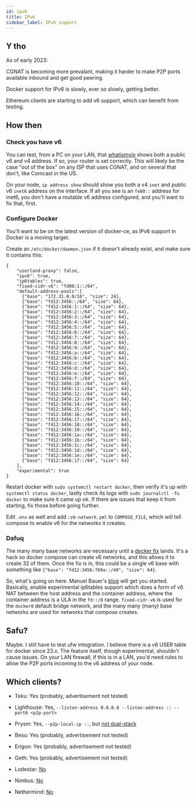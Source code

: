 ```yaml
---
id: ipv6
title: IPv6
sidebar_label: IPv6 support
---
```


## Y tho

As of early 2023:

CGNAT is becoming more prevalant, making it harder to make P2P ports available inbound and get good peering.

Docker support for IPv6 is slowly, ever so slowly, getting better.

Ethereum clients are starting to add v6 support, which can benefit from testing.

## How then

### Check you have v6

You can test, from a PC on your LAN, that [whatismyip](https://whatismyip.com) shows both a public v6 and v4 address. If so,
your router is set correctly. This will likely be the case "out of the box" on any ISP that uses CGNAT, and on several that don't,
like Comcast in the US.

On your node, `ip address show` should show you both a v4 `inet` and public v6 `inet6` address on the interface. If all you see
is an `fe80::` address for inet6, you don't have a routable v6 address configured, and you'll want to fix that, first.

### Configure Docker

You'll want to be on the latest version of docker-ce, as IPv6 support in Docker is a moving target.

Create an `/etc/docker/daemon.json` if it doesn't already exist, and make sure it contains this:

```
{
    "userland-proxy": false,
    "ipv6": true,
    "ip6tables": true,
    "fixed-cidr-v6": "fd00:1::/64",
    "default-address-pools":[
      {"base": "172.31.0.0/16", "size": 24},
      {"base": "fd12:3456::/64", "size": 64},
      {"base": "fd12:3456:1::/64", "size": 64},
      {"base": "fd12:3456:2::/64", "size": 64},
      {"base": "fd12:3456:3::/64", "size": 64},
      {"base": "fd12:3456:4::/64", "size": 64},
      {"base": "fd12:3456:5::/64", "size": 64},
      {"base": "fd12:3456:6::/64", "size": 64},
      {"base": "fd12:3456:7::/64", "size": 64},
      {"base": "fd12:3456:8::/64", "size": 64},
      {"base": "fd12:3456:9::/64", "size": 64},
      {"base": "fd12:3456:a::/64", "size": 64},
      {"base": "fd12:3456:b::/64", "size": 64},
      {"base": "fd12:3456:c::/64", "size": 64},
      {"base": "fd12:3456:d::/64", "size": 64},
      {"base": "fd12:3456:e::/64", "size": 64},
      {"base": "fd12:3456:f::/64", "size": 64},
      {"base": "fd12:3456:10::/64", "size": 64},
      {"base": "fd12:3456:11::/64", "size": 64},
      {"base": "fd12:3456:12::/64", "size": 64},
      {"base": "fd12:3456:13::/64", "size": 64},
      {"base": "fd12:3456:14::/64", "size": 64},
      {"base": "fd12:3456:15::/64", "size": 64},
      {"base": "fd12:3456:16::/64", "size": 64},
      {"base": "fd12:3456:17::/64", "size": 64},
      {"base": "fd12:3456:18::/64", "size": 64},
      {"base": "fd12:3456:19::/64", "size": 64},
      {"base": "fd12:3456:1a::/64", "size": 64},
      {"base": "fd12:3456:1b::/64", "size": 64},
      {"base": "fd12:3456:1c::/64", "size": 64},
      {"base": "fd12:3456:1d::/64", "size": 64},
      {"base": "fd12:3456:1e::/64", "size": 64},
      {"base": "fd12:3456:1f::/64", "size": 64}
    ],
    "experimental": true
}
```

Restart docker with `sudo systemctl restart docker`, then verify it's up with `systemctl status docker`, lastly check its logs with `sudo journalctl -fu docker` to make sure it came up ok. If there
are issues that keep it from starting, fix those before going further.

Edit `.env` as well and add `:v6-network.yml` to `COMPOSE_FILE`, which will tell compose to enable v6 for the networks it creates.

### Dafuq

The many many base networks are necessary until a [docker fix](https://github.com/moby/moby/pull/43033) lands. It's a hack so docker compose can create v6 networks, and this allows it to create 32 of them. Once
the fix is in, this could be a single v6 base with something like `{"base": "fd12:3456:789a::/48", "size": 64}`.

So, what's going on here. Manuel Bauer's [blog](https://www.manuel-bauer.net/blog/docker-with-full-ipv6-support) will get you started. Basically, enable experimental ip6tables support which does a form of v6 NAT
between the host address and the container address, where the container address is a ULA in the `fd::/8` range. `fixed-cidr-v6` is used for the `docker0` default bridge network, and the many many (many) base
networks are used for networks that compose creates.

## Safu?

Maybe. I still have to test ufw integration. I believe there is a v6 USER table for docker since 23.x. The feature itself, though experimental, shouldn't cause issues. On your LAN firewall, if this is in a LAN,
you'd need rules to allow the P2P ports incoming to the v6 address of your node.

## Which clients?

- Teku: Yes (probably, advertisement not tested)
- Lighthouse: Yes, `--listen-address 0.0.0.0 --listen-address :: --port6 <p2p-port>`
- Prysm: Yes, `--p2p-local-ip ::`, but [not dual-stack](https://github.com/prysmaticlabs/prysm/issues/12303)
- Besu: Yes (probably, advertisement not tested)
- Erigon: Yes (probably, advertisement not tested)
- Geth: Yes (probably, advertisement not tested)

- Lodestar: [No](https://github.com/ChainSafe/lodestar/issues/5380)
- Nimbus: [No](https://github.com/status-im/nimbus-eth2/issues/4839)
- Nethermind: [No](https://github.com/NethermindEth/nethermind/issues/5565)
